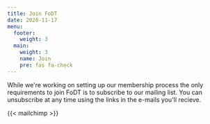 ```yaml
---
title: Join FoDT
date: 2020-11-17
menu:
  footer:
    weight: 3
  main:
    weight: 3
    name: Join
    pre: fas fa-check
---
```

While we're working on setting up our membership process the only requirements to join FoDT is to subscribe to our mailing list. You can unsubscribe at any time using the links in the e-mails you'll recieve.

{{< mailchimp >}}